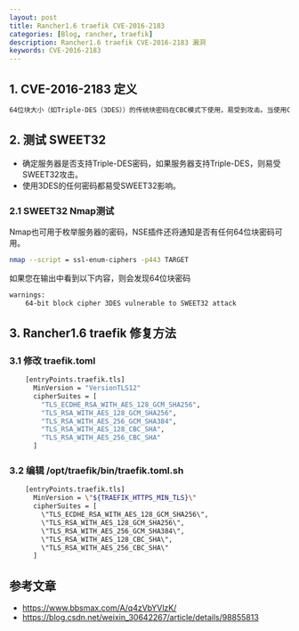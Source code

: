 ```yaml
---
layout: post
title: Rancher1.6 traefik CVE-2016-2183
categories: [Blog, rancher, traefik]
description: Rancher1.6 traefik CVE-2016-2183 漏洞
keywords: CVE-2016-2183
---
```


## 1. CVE-2016-2183 定义

```txt
64位块大小（如Triple-DES（3DES））的传统块密码在CBC模式下使用，易受到攻击。当使用CBC模式操作时，使用simple birthday attack来识别64位块密码冲突。当碰撞发生时，这意味着输入与输出相同，使得可以执行BEAST style attack来渗透加密的数据。
```

## 2. 测试 SWEET32

* 确定服务器是否支持Triple-DES密码，如果服务器支持Triple-DES，则易受SWEET32攻击。
* 使用3DES的任何密码都易受SWEET32影响。

### 2.1 SWEET32 Nmap测试

Nmap也可用于枚举服务器的密码，NSE插件还将通知是否有任何64位块密码可用。

```sh
nmap --script = ssl-enum-ciphers -p443 TARGET
```

  如果您在输出中看到以下内容，则会发现64位块密码

```sh
warnings: 
    64-bit block cipher 3DES vulnerable to SWEET32 attack
```

## 3. Rancher1.6 traefik 修复方法

### 3.1 修改 traefik.toml

```sh
    [entryPoints.traefik.tls]
      MinVersion = "VersionTLS12"
      cipherSuites = [
        "TLS_ECDHE_RSA_WITH_AES_128_GCM_SHA256",
        "TLS_RSA_WITH_AES_128_GCM_SHA256",
        "TLS_RSA_WITH_AES_256_GCM_SHA384",
        "TLS_RSA_WITH_AES_128_CBC_SHA",
        "TLS_RSA_WITH_AES_256_CBC_SHA"
      ]
```

### 3.2 编辑 /opt/traefik/bin/traefik.toml.sh

```sh
    [entryPoints.traefik.tls]
      MinVersion = \"${TRAEFIK_HTTPS_MIN_TLS}\"
      cipherSuites = [
        \"TLS_ECDHE_RSA_WITH_AES_128_GCM_SHA256\",
        \"TLS_RSA_WITH_AES_128_GCM_SHA256\",
        \"TLS_RSA_WITH_AES_256_GCM_SHA384\",
        \"TLS_RSA_WITH_AES_128_CBC_SHA\",
        \"TLS_RSA_WITH_AES_256_CBC_SHA\"
      ]
```

## 参考文章

* <https://www.bbsmax.com/A/q4zVbYVlzK/>
* <https://blog.csdn.net/weixin_30642267/article/details/98855813>
